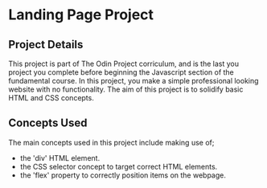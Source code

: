 # Landing Page Project

## Project Details
This project is part of The Odin Project corriculum, and is the last you project you complete before beginning the Javascript section of the fundamental course. In this project, you make a simple professional looking website with no functionality. The aim of this project is to solidify basic HTML and CSS concepts.

## Concepts Used
The main concepts used in this project include making use of;
* the 'div' HTML element.
* the CSS selector concept to target correct HTML elements.
* the 'flex' property to correctly position items on the webpage.
